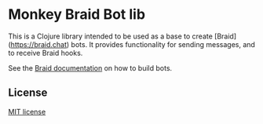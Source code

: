 # Monkey Braid Bot lib

This is a Clojure library intended to be used as a base to create [Braid]
(https://braid.chat) bots.  It provides functionality for sending messages,
and to receive Braid hooks.

See the [Braid documentation](https://github.com/braidchat/braid/blob/master/docs/dev/developing-bots.md)
on how to build bots.

## License

[MIT license](LICENSE)